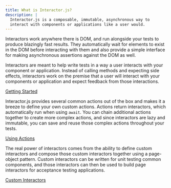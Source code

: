 ```yaml
---
title: What is Interactor.js?
description: |
  Interactor.js is a composable, immutable, asynchronous way to
  interact with components or applications like a user would.
---
```


Interactors work anywhere there is DOM, and run alongside your tests to produce
blazingly fast results. They automatically wait for elements to exist in the DOM
before interacting with them and also provide a simple interface for making
asynchronous assertions against the DOM as well.

Interactors are meant to help write tests in a way a user interacts with your
component or application. Instead of calling methods and expecting side effects,
interactors work on the premise that a user will interact with your components
or application and expect feedback from those interactions.

[Getting Started](getting-started)

Interactor.js provides several common actions out of the box and makes it a
breeze to define your own custom actions. Actions return interactors, which
automatically run when using `await`. You can chain additional actions together
to create more complex actions, and since interactors are lazy and immutable,
you can save and reuse those complex actions throughout your tests.

[Using Actions](using-actions)

The real power of interactors comes from the ability to define custom
interactors and compose those custom interactors together using a page-object
pattern. Custom interactors can be written for unit testing common components,
and those interactors can then be used to build page interactors for acceptance
testing applications.

[Custom Interactors](custom-interactor)
